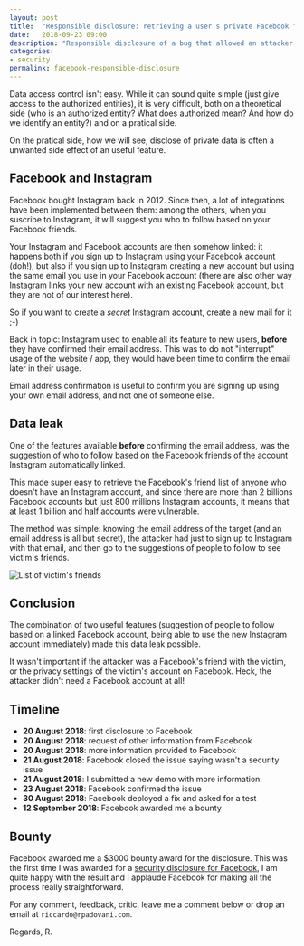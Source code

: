```yaml
---
layout: post
title:  "Responsible disclosure: retrieving a user's private Facebook friends."
date:   2018-09-23 09:00
description: "Responsible disclosure of a bug that allowed an attacker to see a victim's private Facebook friends, with only knowledge of the victim's email address."
categories:
- security
permalink: facebook-responsible-disclosure
---
```


Data access control isn't easy. While it can sound quite simple (just give
access to the authorized entities), it is very difficult, both on a theoretical
side (who is an authorized entity? What does authorized mean? And how do we
identify an entity?) and on a pratical side.

On the pratical side, how we will see, disclose of private data is often a
unwanted side effect of an useful feature.

## Facebook and Instagram

Facebook bought Instagram back in 2012. Since then, a lot of integrations have
been implemented between them: among the others, when you suscribe to Instagram,
it will suggest you who to follow based on your Facebook friends. 

Your Instagram and Facebook accounts are then somehow linked: it happens both if
you sign up to Instagram using your Facebook account (doh!), but also if you
sign up to Instagram creating a new account but using the same email you use in
your Facebook account (there are also other way Instagram links your new account
with an existing Facebook account, but they are not of our interest here).

So if you want to create a _secret_ Instagram account, create a new mail for it
;-)

Back in topic: Instagram used to enable all its feature to new users, **before**
they have confirmed their email address. This was to do not "interrupt" usage of
the website / app, they would have been time to confirm the email later in their
usage.

Email address confirmation is useful to confirm you are signing up using your
own email address, and not one of someone else.

## Data leak

One of the features available **before** confirming the email address, was the
suggestion of who to follow based on the Facebook friends of the account
Instagram automatically linked.

This made super easy to retrieve the Facebook's friend list of anyone who
doesn't have an Instagram account, and since there are more than 2 billions
Facebook accounts but just 800 millions Instagram accounts, it means that at
least 1 billion and half accounts were vulnerable.

The method was simple: knowing the email address of the target (and an email
address is all but secret), the attacker had just to sign up to Instagram with
that email, and then go to the suggestions of people to follow to see victim's
friends.

![List of victim's friends][image]

## Conclusion

The combination of two useful features (suggestion of people to follow based on
a linked Facebook account, being able to use the new Instagram account
immediately) made this data leak possible. 

It wasn't important if the attacker was a Facebook's friend with the victim, or
the privacy settings of the victim's account on Facebook. Heck, the attacker
didn't need a Facebook account at all!

## Timeline

- **20 August 2018**: first disclosure to Facebook
- **20 August 2018**: request of other information from Facebook
- **20 August 2018**: more information provided to Facebook
- **21 August 2018**: Facebook closed the issue saying wasn't a security issue
- **21 August 2018**: I submitted a new demo with more information
- **23 August 2018**: Facebook confirmed the issue
- **30 August 2018**: Facebook deployed a fix and asked for a test
- **12 September 2018**: Facebook awarded me a bounty

## Bounty

Facebook awarded me a $3000 bounty award for the disclosure. This was the first
time I was awarded for a [security disclosure for Facebook][whitehat], I am
quite happy with the result and I applaude Facebook for making all the process
really straightforward.

For any comment, feedback, critic, leave me a comment below
or drop an email at `riccardo@rpadovani.com`.

Regards,
R.

[whitehat]: https://www.facebook.com/whitehat
[image]: https://img.rpadovani.com/posts/facebook-disclosure.png
